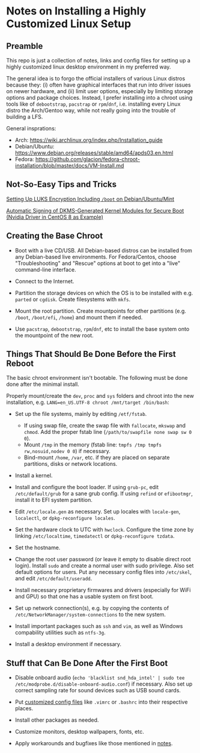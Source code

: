 # Notes on Installing a Highly Customized Linux Setup

## Preamble

This repo is just a collection of notes, links and config files for setting up a highly customized linux desktop environment in my preferred way. 

The general idea is to forgo the official installers of various Linux distros because they: (i) often have graphical interfaces that run into driver issues on newer hardware, and (ii) limit user options, especially by limiting storage options and package choices. Instead, I prefer installing into a chroot using tools like of `debootstrap`, `pacstrap` or `rpm`/`dnf`, i.e. installing every Linux distro the Arch/Gentoo way, while not really going into the trouble of building a LFS.

General insprations: 
* Arch: https://wiki.archlinux.org/index.php/Installation_guide
* Debian/Ubuntu: https://www.debian.org/releases/stable/amd64/apds03.en.html
* Fedora: https://github.com/glacion/fedora-chroot-installation/blob/master/docs/VM-Install.md

## Not-So-Easy Tips and Tricks

[Setting Up LUKS Encryption Including `/boot` on Debian/Ubuntu/Mint](https://cryptsetup-team.pages.debian.net/cryptsetup/encrypted-boot.html)

[Automatic Signing of DKMS-Generated Kernel Modules for Secure Boot (Nvidia Driver in CentOS 8 as Example)](https://gist.github.com/lijikun/22be09ec9b178e745758a29c7a147cc9)

## Creating the Base Chroot

* Boot with a live CD/USB. All Debian-based distros can be installed from any Debian-based live environments. For Fedora/Centos, choose "Troubleshooting" and "Rescue" options at boot to get into a "live" command-line interface.

* Connect to the Internet.

* Partition the storage devices on which the OS is to be installed with e.g. `parted` or `cgdisk`. Create filesystems with `mkfs`.

* Mount the root partition. Create mountpoints for other partitions (e.g. `/boot`, `/boot/efi`, `/home`) and mount them if needed.

* Use `pacstrap`, `debootstrap`, `rpm`/`dnf`, etc to install the base system onto the mountpoint of the new root.

## Things That Should Be Done Before the First Reboot

The basic chroot environment isn't bootable. The following must be done done after the minimal install. 

Properly mount/create the `dev`, `proc` and `sys` folders and chroot into the new installation, e.g. `LANG=en_US.UTF-8 chroot /mnt/target /bin/bash`:

* Set up the file systems, mainly by editing `/etf/fstab`.
    - If using swap file, create the swap file with `fallocate`, `mkswap` and `chmod`. Add the proper fstab line (`/path/to/swapfile none swap sw 0 0`).
    - Mount `/tmp` in the memory (fstab line: `tmpfs /tmp tmpfs rw,nosuid,nodev 0 0`) if necessary.
    - Bind-mount `/home`, `/var`, etc. if they are placed on separate partitions, disks or network locations. 

* Install a kernel.

* Install and configure the boot loader. If using `grub-pc`, edit `/etc/default/grub` for a sane grub config. If using `refind` or `efibootmgr`, install it to EFI system partition.

* Edit `/etc/locale.gen` as necessary. Set up locales with `locale-gen`, `localectl`, or `dpkg-reconfigure locales`. 

* Set the hardware clock to UTC with `hwclock`. Configure the time zone by linking `/etc/localtime`, `timedatectl` or `dpkg-reconfigure tzdata`.

* Set the hostname.

* Change the root user password (or leave it empty to disable direct root login). Install `sudo` and create a normal user with sudo privilege. Also set default options for users. Put any necessary config files into `/etc/skel`, and edit `/etc/default/useradd`.

* Install necessary proprietary firmwares and drivers (especially for WiFi and GPU) so that one has a usable system on first boot. 

* Set up network connection(s), e.g. by copying the contents of `/etc/NetworkManager/system-connections` to the new system.

* Install important packages such as `ssh` and `vim`, as well as Windows compability utilities such as `ntfs-3g`.

* Install a desktop environment if necessary.


## Stuff that Can Be Done After the First Boot

* Disable onboard audio (`echo 'blacklist snd_hda_intel' | sudo tee /etc/modprobe.d/disable-onboard-audio.conf`) if necessary. Also set up correct sampling rate for sound devices such as USB sound cards.

* Put [customized config files](https://github.com/lijikun/my-linux-setup/tree/master/configfiles) like `.vimrc` or `.bashrc` into their respective places.

* Install other packages as needed.

* Customize monitors, desktop wallpapers, fonts, etc. 

* Apply workarounds and bugfixes like those mentioned in [notes](https://github.com/lijikun/my-linux-setup/tree/master/notes).
